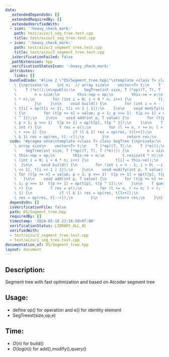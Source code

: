 ```yaml
---
data:
  _extendedDependsOn: []
  _extendedRequiredBy: []
  _extendedVerifiedWith:
  - icon: ':heavy_check_mark:'
    path: test/aizu/1_seg_tree.test.cpp
    title: test/aizu/1_seg_tree.test.cpp
  - icon: ':heavy_check_mark:'
    path: test/aizu/2_segment_tree.test.cpp
    title: test/aizu/2_segment_tree.test.cpp
  _isVerificationFailed: false
  _pathExtension: hpp
  _verificationStatusIcon: ':heavy_check_mark:'
  attributes:
    links: []
  bundledCode: "#line 2 \"DS/Segment_tree.hpp\"\ntemplate <class T> class SegTree\
    \ {\nprivate:\n    int n;  // array size\n    vector<T> t;\n    T (*op)(T, T);\n\
    \    T (*e)();\n\npublic:\n    SegTree(int size, T (*op)(T, T), T (*e)()) {\n\
    \        n = size;\n        this->op = op;\n        this->e = e;\n        t.resize(4\
    \ * n);\n        for (int i = 0; i < 4 * n; i++) {\n            t[i] = this->e();\n\
    \        }\n    }\n\n    void build() {\n        for (int i = n - 1; i > 0; --i)\
    \ t[i] = op(t[i << 1], t[i << 1 | 1]);\n    }\n\n    void modify(int p, T value)\
    \ {\n        for (t[p += n] = value; p > 1; p >>= 1)  t[p >> 1] = op(t[p], t[p\
    \ ^ 1]);\n    }\n\n    void add(int p, T value) {\n        for (t[p += n] += value;\
    \ p > 1; p >>= 1)  t[p >> 1] = op(t[p], t[p ^ 1]);\n    }\n\n    T query(int l,\
    \ int r) {\n        T res = e();\n        for (l += n, r += n; l < r; l >>= 1,\
    \ r >>= 1) {\n            if (l & 1) res = op(res, t[l++]);\n            if (r\
    \ & 1) res = op(res, t[--r]);\n        }\n        return res;\n    }\n};\n"
  code: "#pragma once\ntemplate <class T> class SegTree {\nprivate:\n    int n;  //\
    \ array size\n    vector<T> t;\n    T (*op)(T, T);\n    T (*e)();\n\npublic:\n\
    \    SegTree(int size, T (*op)(T, T), T (*e)()) {\n        n = size;\n       \
    \ this->op = op;\n        this->e = e;\n        t.resize(4 * n);\n        for\
    \ (int i = 0; i < 4 * n; i++) {\n            t[i] = this->e();\n        }\n  \
    \  }\n\n    void build() {\n        for (int i = n - 1; i > 0; --i) t[i] = op(t[i\
    \ << 1], t[i << 1 | 1]);\n    }\n\n    void modify(int p, T value) {\n       \
    \ for (t[p += n] = value; p > 1; p >>= 1)  t[p >> 1] = op(t[p], t[p ^ 1]);\n \
    \   }\n\n    void add(int p, T value) {\n        for (t[p += n] += value; p >\
    \ 1; p >>= 1)  t[p >> 1] = op(t[p], t[p ^ 1]);\n    }\n\n    T query(int l, int\
    \ r) {\n        T res = e();\n        for (l += n, r += n; l < r; l >>= 1, r >>=\
    \ 1) {\n            if (l & 1) res = op(res, t[l++]);\n            if (r & 1)\
    \ res = op(res, t[--r]);\n        }\n        return res;\n    }\n};\n"
  dependsOn: []
  isVerificationFile: false
  path: DS/Segment_tree.hpp
  requiredBy: []
  timestamp: '2024-05-18 23:16:59+07:00'
  verificationStatus: LIBRARY_ALL_AC
  verifiedWith:
  - test/aizu/2_segment_tree.test.cpp
  - test/aizu/1_seg_tree.test.cpp
documentation_of: DS/Segment_tree.hpp
layout: document
---
```


## Description:
Segment tree with fast optimization and based on
Atcoder segment tree

## Usage:

* define op() for operation and e() for identity element
* SegTree<T>st(size,op,e)

## Time:
* $O(n)$ for build()
* $O(log(n))$ for add(),modify(),query()
